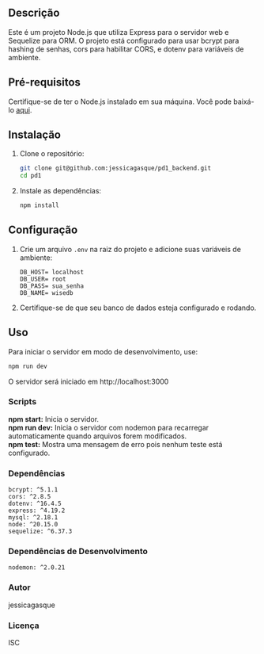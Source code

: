 ## Descrição

Este é um projeto Node.js que utiliza Express para o servidor web e Sequelize para ORM. O projeto está configurado para usar bcrypt para hashing de senhas, cors para habilitar CORS, e dotenv para variáveis de ambiente.

## Pré-requisitos

Certifique-se de ter o Node.js instalado em sua máquina. Você pode baixá-lo [aqui](https://nodejs.org/).

## Instalação

1. Clone o repositório:
    ```sh
    git clone git@github.com:jessicagasque/pd1_backend.git
    cd pd1
    ```

2. Instale as dependências:
    ```sh
    npm install
    ```

## Configuração

1. Crie um arquivo `.env` na raiz do projeto e adicione suas variáveis de ambiente:
    ```plaintext
    DB_HOST= localhost
    DB_USER= root
    DB_PASS= sua_senha
    DB_NAME= wisedb
    ```

2. Certifique-se de que seu banco de dados esteja configurado e rodando.

## Uso

Para iniciar o servidor em modo de desenvolvimento, use:
```sh
npm run dev

````
O servidor será iniciado em http://localhost:3000

### Scripts

<b>npm start:</b> Inicia o servidor.<br>
<b>npm run dev:</b> Inicia o servidor com nodemon para recarregar automaticamente quando arquivos forem modificados.<br>
<b>npm test:</b> Mostra uma mensagem de erro pois nenhum teste está configurado.<br>

### Dependências
    
    bcrypt: ^5.1.1
    cors: ^2.8.5
    dotenv: ^16.4.5
    express: ^4.19.2
    mysql: ^2.18.1
    node: ^20.15.0
    sequelize: ^6.37.3

### Dependências de Desenvolvimento

    nodemon: ^2.0.21
  

    

### Autor

jessicagasque

### Licença

ISC
